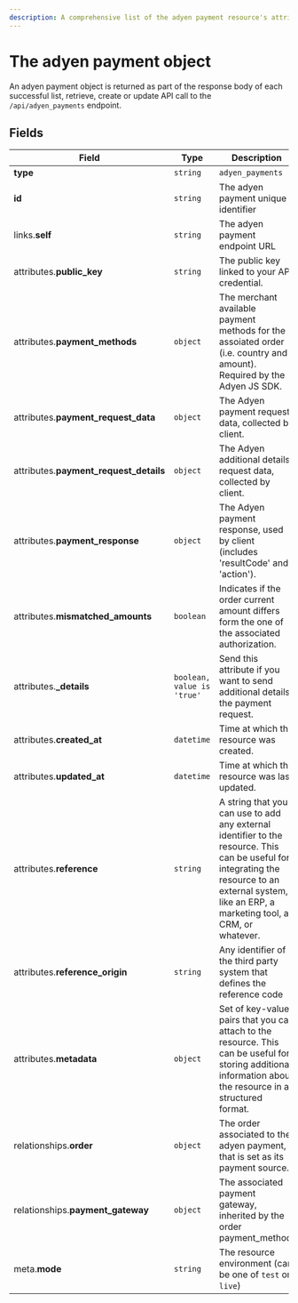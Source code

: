 ```yaml
---
description: A comprehensive list of the adyen payment resource's attributes and relationships
---
```


# The adyen payment object

An adyen payment object is returned as part of the response body of each successful list, retrieve, create or update API call to the `/api/adyen_payments` endpoint.

## Fields

| Field          | Type     | Description                                  |
| -------------- | -------- | -------------------------------------------- |
| **type**       | `string` | `adyen_payments`                        |
| **id**         | `string` | The adyen payment unique identifier  |
| links.**self** | `string` | The adyen payment endpoint URL       |
| attributes.**public_key** | `string` | The public key linked to your API credential. |
| attributes.**payment_methods** | `object` | The merchant available payment methods for the assoiated order (i.e. country and amount). Required by the Adyen JS SDK. |
| attributes.**payment_request_data** | `object` | The Adyen payment request data, collected by client. |
| attributes.**payment_request_details** | `object` | The Adyen additional details request data, collected by client. |
| attributes.**payment_response** | `object` | The Adyen payment response, used by client (includes 'resultCode' and 'action'). |
| attributes.**mismatched_amounts** | `boolean` | Indicates if the order current amount differs form the one of the associated authorization. |
| attributes.**_details** | `boolean, value is 'true'` | Send this attribute if you want to send additional details the payment request. |
| attributes.**created_at** | `datetime` | Time at which the resource was created. |
| attributes.**updated_at** | `datetime` | Time at which the resource was last updated. |
| attributes.**reference** | `string` | A string that you can use to add any external identifier to the resource. This can be useful for integrating the resource to an external system, like an ERP, a marketing tool, a CRM, or whatever. |
| attributes.**reference_origin** | `string` | Any identifier of the third party system that defines the reference code |
| attributes.**metadata** | `object` | Set of key-value pairs that you can attach to the resource. This can be useful for storing additional information about the resource in a structured format. |
| relationships.**order** | `object` | The order associated to the adyen payment, that is set as its payment source. |
| relationships.**payment_gateway** | `object` | The associated payment gateway, inherited by the order payment_method. |
| meta.**mode** | `string` | The resource environment \(can be one of `test` or `live`\) |

